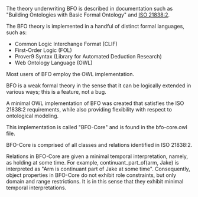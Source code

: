 The theory underwriting BFO is described in documentation such as "Building Ontologies with Basic Formal Ontology" and [ISO 21838:2](https://www.iso.org/standard/74572.html). 

The BFO theory is implemented in a handful of distinct formal languages, such as: 

* Common Logic Interchange Format (CLIF)
* First-Order Logic (FOL)
* Prover9 Syntax (Library for Automated Deduction Research)
* Web Ontology Language (OWL)

Most users of BFO employ the OWL implementation.

BFO is a weak formal theory in the sense that it can be logically extended in various ways; this is a feature, not a bug. 

A minimal OWL implementation of BFO was created that satisfies the ISO 21838:2 requirements, while also providing flexibility with respect to ontological modeling. 

This implementation is called "BFO-Core" and is found in the bfo-core.owl file. 

BFO-Core is comprised of all classes and relations identified in ISO 21838:2. 

Relations in BFO-Core are given a minimal temporal interpretation, namely, as holding at some time. For example, continuant_part_of(arm, Jake) is interpreted as "Arm is continuant part of Jake at some time". Consequently, object properties in BFO-Core do not exhibit role constraints, but only domain and range restrictions. It is in this sense that they exhibit minimal temporal interpretations. 
